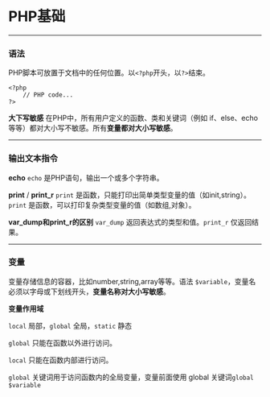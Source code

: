 # PHP基础


----------


### 语法

PHP脚本可放置于文档中的任何位置。以`<?php`开头，以`?>`结束。

    <?php
    	// PHP code...
    ?>

**大下写敏感**
在PHP中，所有用户定义的函数、类和关键词（例如 if、else、echo 等等）都对大小写不敏感。所有**变量都对大小写敏感**。



----------


### 输出文本指令

**echo**
`echo` 是PHP语句，输出一个或多个字符串。

**print** / **print_r**
`print` 是函数，只能打印出简单类型变量的值（如init,string）。
`print` 是函数，可以打印复杂类型变量的值（如数组,对象）。

**var_dump和print_r的区别**
`var_dump` 返回表达式的类型和值。`print_r` 仅返回结果。


----------

### 变量

变量存储信息的容器，比如number,string,array等等。语法 `$variable`，变量名必须以字母或下划线开头，**变量名称对大小写敏感**。

**变量作用域**

`local` 局部，`global` 全局，`static` 静态

`global` 只能在函数以外进行访问。

`local` 只能在函数内部进行访问。


`global` 关键词用于访问函数内的全局变量，变量前面使用 global 关键词`global $variable`
